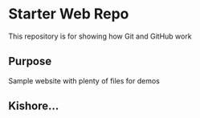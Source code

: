 # Starter Web Repo

This repository is for showing how Git and GitHub work

## Purpose

Sample website with plenty of files for demos

## Kishore...